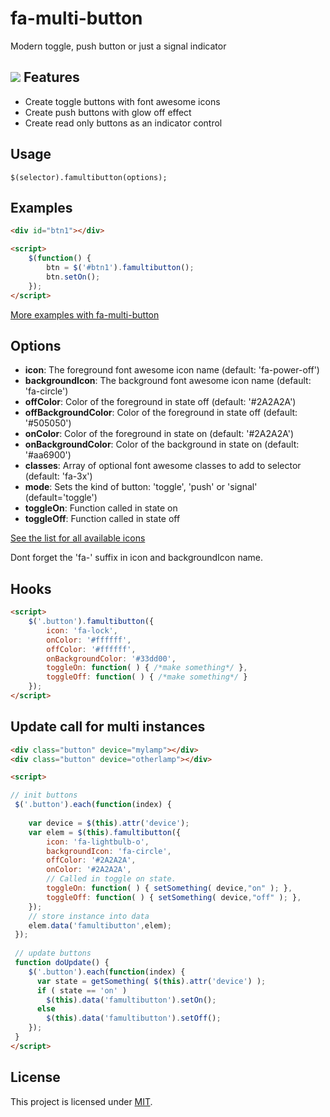 fa-multi-button
========

Modern toggle, push button or just a signal indicator

![](http://knowthelist.github.io/fa-multi-button/fa-multibutton-example.png)
Features
-------
* Create toggle buttons with font awesome icons
* Create push buttons with glow off effect
* Create read only buttons as an indicator control

Usage
-------
<code>$(selector).famultibutton(options);</code>

Examples
-------

```html
<div id="btn1"></div>

<script>
    $(function() {
        btn = $('#btn1').famultibutton();
		btn.setOn();
    });
</script>
```
[More examples with fa-multi-button](http://knowthelist.github.io/fa-multi-button)

Options
-------

- **icon**: The foreground font awesome icon name (default: 'fa-power-off')
- **backgroundIcon**: The background font awesome icon name (default: 'fa-circle')
- **offColor**: Color of the foreground in state off (default: '#2A2A2A')
- **offBackgroundColor**: Color of the foreground in state off  (default: '#505050')
- **onColor**: Color of the foreground in state on  (default: '#2A2A2A')
- **onBackgroundColor**: Color of the background in state on (default: '#aa6900')
- **classes**: Array of optional font awesome classes to add to selector (default: 'fa-3x')
- **mode**: Sets the kind of button: 'toggle', 'push' or 'signal' (default='toggle')
- **toggleOn**: Function called in state on
- **toggleOff**: Function called in state off

[See the list for all available icons](http://fortawesome.github.io/Font-Awesome/icons)

Dont forget the 'fa-' suffix in icon and backgroundIcon name.

Hooks
-------

```html
<script>
	$('.button').famultibutton({
		icon: 'fa-lock',
		onColor: '#ffffff',
		offColor: '#ffffff',
		onBackgroundColor: '#33dd00',
		toggleOn: function( ) { /*make something*/ },
		toggleOff: function( ) { /*make something*/ }
	});
</script>
```

Update call for multi instances
-------

```html
<div class="button" device="mylamp"></div>
<div class="button" device="otherlamp"></div>

<script>

// init buttons
 $('.button').each(function(index) {
 	
 	var device = $(this).attr('device');
 	var elem = $(this).famultibutton({
		icon: 'fa-lightbulb-o',
		backgroundIcon: 'fa-circle',
		offColor: '#2A2A2A',
		onColor: '#2A2A2A',
		// Called in toggle on state.
		toggleOn: function( ) { setSomething( device,"on" ); },
	   	toggleOff: function( ) { setSomething( device,"off" ); },
	});
	// store instance into data
	elem.data('famultibutton',elem);
 });
 
 // update buttons
 function doUpdate() {
 	$('.button').each(function(index) {
 	  var state = getSomething( $(this).attr('device') );
	  if ( state == 'on' )
		$(this).data('famultibutton').setOn();
	  else
		$(this).data('famultibutton').setOff();
 	});
 }
</script>
```

License
-------
This project is licensed under [MIT](http://www.opensource.org/licenses/mit-license.php).
